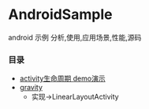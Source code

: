 # AndroidSample
android 示例 分析,使用,应用场景,性能,源码

### 目录
+ [activity生命周期 demo演示](./doc/shengmingzhouqi.md)
+ [gravity](./doc/gravity.md)
    + 实现->LinearLayoutActivity